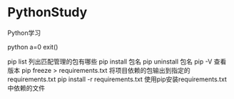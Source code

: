 # PythonStudy
Python学习

python
a=0
exit()

pip list     列出匹配管理的包有哪些
pip install 包名
pip uninstall 包名
pip -V  查看版本
pip freeze > requirements.txt   将项目依赖的包输出到指定的requirements.txt
pip install -r requirements.txt 使用pip安装requirements.txt中依赖的文件